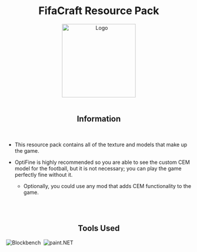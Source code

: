 <div align="center">
  
# FifaCraft Resource Pack
</div>

<div align="center">
    <img src="https://i.imgur.com/WlpWWG4.png" alt="Logo" width="200">
</div>

<div align="center">

<br>

## Information

<br>
</div>

- This resource pack contains all of the texture and models that make up the game.

- OptiFine is highly recommended so you are able to see the custom CEM model for the football, but it is not necessary; you can play the game perfectly fine without it. 
  - Optionally, you could use any mod that adds CEM functionality to the game.

<div align="center">

<br><br>


## Tools Used

</div>

![Blockbench](https://img.shields.io/badge/blockbench-%231e93d9.svg?style=for-the-badge&logo=blockbench&logoColor=white)&nbsp; 
![paint.NET](https://img.shields.io/badge/paint.net-%233232a8.svg?style=for-the-badge&logoColor=white)&nbsp; 
